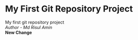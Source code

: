 # My First Git Repository Project

My first git repository project<br>
<i>Author - Md Risul Amin</i> <br>
<b> New Change<b>